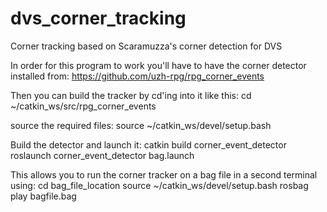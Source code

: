 # dvs_corner_tracking
Corner tracking based on Scaramuzza's corner detection for DVS

In order for this program to work you'll have to have the corner detector installed from:
https://github.com/uzh-rpg/rpg_corner_events

Then you can build the tracker by cd'ing into it like this:
cd ~/catkin_ws/src/rpg_corner_events

source the required files:
source ~/catkin_ws/devel/setup.bash

Build the detector and launch it:
catkin build corner_event_detector
roslaunch corner_event_detector bag.launch

This allows you to run the corner tracker on a bag file in a second terminal using:
cd bag_file_location
source ~/catkin_ws/devel/setup.bash
rosbag play bagfile.bag
